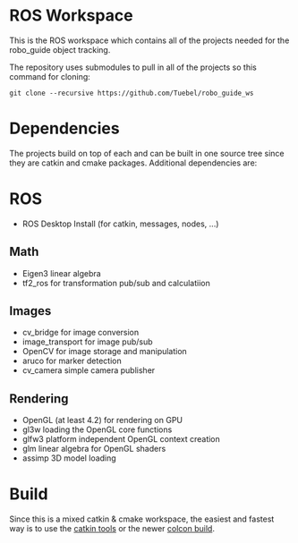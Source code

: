 # ROS Workspace
This is the ROS workspace which contains all of the projects needed for the
robo_guide object tracking.

The repository uses submodules to pull in all of the projects so this command
for cloning:

`git clone --recursive https://github.com/Tuebel/robo_guide_ws`

# Dependencies
The projects build on top of each and can be built in one source tree since they
are catkin and cmake packages. Additional dependencies are:

# ROS
- ROS Desktop Install (for catkin, messages, nodes, ...)

## Math
- Eigen3 linear algebra
- tf2_ros for transformation pub/sub and calculatiion

## Images
- cv_bridge for image conversion
- image_transport for image pub/sub
- OpenCV for image storage and manipulation
- aruco for marker detection
- cv_camera simple camera publisher

## Rendering
- OpenGL (at least 4.2) for rendering on GPU
- gl3w loading the OpenGL core functions
- glfw3 platform independent OpenGL context creation
- glm linear algebra for OpenGL shaders
- assimp 3D model loading

# Build
Since this is a mixed catkin & cmake workspace, the easiest and fastest way is
to use the [catkin tools](https://catkin-tools.readthedocs.io/en/latest/) or the
newer [colcon build](https://colcon.readthedocs.io/en/latest/user/quick-start.html).
